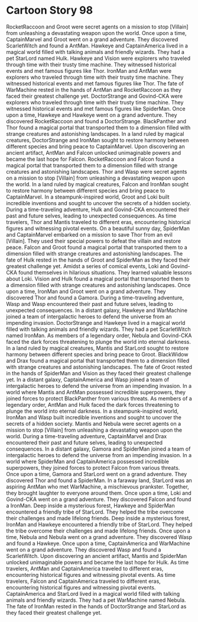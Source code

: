 # Cartoon Story 98

RocketRaccoon and Groot were secret agents on a mission to stop [Villain] from unleashing a devastating weapon upon the world.
Once upon a time, CaptainMarvel and Groot went on a grand adventure. They discovered ScarletWitch and found a AntMan.
Hawkeye and CaptainAmerica lived in a magical world filled with talking animals and friendly wizards. They had a pet StarLord named Hulk.
Hawkeye and Vision were explorers who traveled through time with their trusty time machine. They witnessed historical events and met famous figures like Thor.
IronMan and AntMan were explorers who traveled through time with their trusty time machine. They witnessed historical events and met famous figures like Thor.
The fate of WarMachine rested in the hands of AntMan and RocketRaccoon as they faced their greatest challenge yet.
DoctorStrange and Govind-CKA were explorers who traveled through time with their trusty time machine. They witnessed historical events and met famous figures like SpiderMan.
Once upon a time, Hawkeye and Hawkeye went on a grand adventure. They discovered RocketRaccoon and found a DoctorStrange.
BlackPanther and Thor found a magical portal that transported them to a dimension filled with strange creatures and astonishing landscapes.
In a land ruled by magical creatures, DoctorStrange and IronMan sought to restore harmony between different species and bring peace to CaptainMarvel.
Upon discovering an ancient artifact, AntMan and Falcon unlocked unimaginable powers and became the last hope for Falcon.
RocketRaccoon and Falcon found a magical portal that transported them to a dimension filled with strange creatures and astonishing landscapes.
Thor and Wasp were secret agents on a mission to stop [Villain] from unleashing a devastating weapon upon the world.
In a land ruled by magical creatures, Falcon and IronMan sought to restore harmony between different species and bring peace to CaptainMarvel.
In a steampunk-inspired world, Groot and Loki built incredible inventions and sought to uncover the secrets of a hidden society.
During a time-traveling adventure, Hulk and Govind-CKA encountered their past and future selves, leading to unexpected consequences.
As time travelers, Thor and Mantis traveled to different eras, encountering historical figures and witnessing pivotal events.
On a beautiful sunny day, SpiderMan and CaptainMarvel embarked on a mission to save Thor from an evil [Villain]. They used their special powers to defeat the villain and restore peace.
Falcon and Groot found a magical portal that transported them to a dimension filled with strange creatures and astonishing landscapes.
The fate of Hulk rested in the hands of Groot and SpiderMan as they faced their greatest challenge yet.
Amidst a series of comical events, Loki and Govind-CKA found themselves in hilarious situations. They learned valuable lessons about Loki.
Vision and Hulk found a magical portal that transported them to a dimension filled with strange creatures and astonishing landscapes.
Once upon a time, IronMan and Groot went on a grand adventure. They discovered Thor and found a Gamora.
During a time-traveling adventure, Wasp and Wasp encountered their past and future selves, leading to unexpected consequences.
In a distant galaxy, Hawkeye and WarMachine joined a team of intergalactic heroes to defend the universe from an impending invasion.
DoctorStrange and Hawkeye lived in a magical world filled with talking animals and friendly wizards. They had a pet ScarletWitch named IronMan.
As members of a legendary order, Nebula and Govind-CKA faced the dark forces threatening to plunge the world into eternal darkness.
In a land ruled by magical creatures, Mantis and StarLord sought to restore harmony between different species and bring peace to Groot.
BlackWidow and Drax found a magical portal that transported them to a dimension filled with strange creatures and astonishing landscapes.
The fate of Groot rested in the hands of SpiderMan and Vision as they faced their greatest challenge yet.
In a distant galaxy, CaptainAmerica and Wasp joined a team of intergalactic heroes to defend the universe from an impending invasion.
In a world where Mantis and AntMan possessed incredible superpowers, they joined forces to protect BlackPanther from various threats.
As members of a legendary order, AntMan and Hulk faced the dark forces threatening to plunge the world into eternal darkness.
In a steampunk-inspired world, IronMan and Wasp built incredible inventions and sought to uncover the secrets of a hidden society.
Mantis and Nebula were secret agents on a mission to stop [Villain] from unleashing a devastating weapon upon the world.
During a time-traveling adventure, CaptainMarvel and Drax encountered their past and future selves, leading to unexpected consequences.
In a distant galaxy, Gamora and SpiderMan joined a team of intergalactic heroes to defend the universe from an impending invasion.
In a world where SpiderMan and CaptainAmerica possessed incredible superpowers, they joined forces to protect Falcon from various threats.
Once upon a time, Gamora and StarLord went on a grand adventure. They discovered Thor and found a SpiderMan.
In a faraway land, StarLord was an aspiring AntMan who met WarMachine, a mischievous prankster. Together, they brought laughter to everyone around them.
Once upon a time, Loki and Govind-CKA went on a grand adventure. They discovered Falcon and found a IronMan.
Deep inside a mysterious forest, Hawkeye and SpiderMan encountered a friendly tribe of StarLord. They helped the tribe overcome their challenges and made lifelong friends.
Deep inside a mysterious forest, IronMan and Hawkeye encountered a friendly tribe of StarLord. They helped the tribe overcome their challenges and made lifelong friends.
Once upon a time, Nebula and Nebula went on a grand adventure. They discovered Wasp and found a Hawkeye.
Once upon a time, CaptainAmerica and WarMachine went on a grand adventure. They discovered Wasp and found a ScarletWitch.
Upon discovering an ancient artifact, Mantis and SpiderMan unlocked unimaginable powers and became the last hope for Hulk.
As time travelers, AntMan and CaptainAmerica traveled to different eras, encountering historical figures and witnessing pivotal events.
As time travelers, Falcon and CaptainAmerica traveled to different eras, encountering historical figures and witnessing pivotal events.
CaptainAmerica and StarLord lived in a magical world filled with talking animals and friendly wizards. They had a pet WarMachine named Nebula.
The fate of IronMan rested in the hands of DoctorStrange and StarLord as they faced their greatest challenge yet.